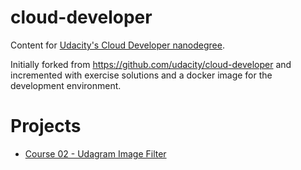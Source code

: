 # cloud-developer
Content for [Udacity's Cloud Developer nanodegree](https://www.udacity.com/course/cloud-developer-nanodegree--nd9990).

Initially forked from https://github.com/udacity/cloud-developer and incremented with exercise solutions and a docker image for the development environment. 

# Projects

- [Course 02 - Udagram Image Filter](https://github.com/leandrorondon/cloud-developer/tree/develop/course-02/project/image-filter-starter-code)


